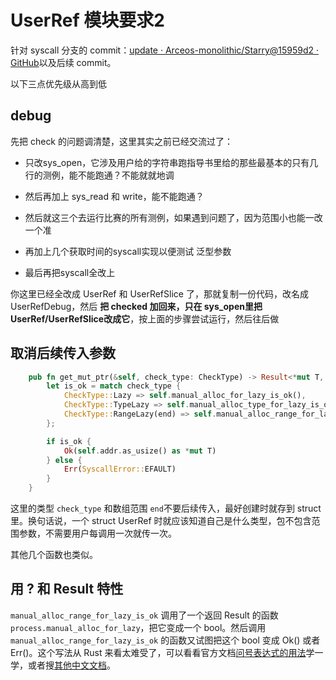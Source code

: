# UserRef 模块要求2

针对 syscall 分支的 commit：[update · Arceos-monolithic/Starry@15959d2 · GitHub](https://github.com/Arceos-monolithic/Starry/commit/15959d21b7148335d34a5c4b17bde8611a63d606)以及后续 commit。

以下三点优先级从高到低

## debug

先把 check 的问题调清楚，这里其实之前已经交流过了：

- 只改sys_open，它涉及用户给的字符串跑指导书里给的那些最基本的只有几行的测例，能不能跑通？不能就就地调

- 然后再加上 sys_read 和 write，能不能跑通？

- 然后就这三个去运行比赛的所有测例，如果遇到问题了，因为范围小也能一改一个准

- 再加上几个获取时间的syscall实现以便测试 <T> 泛型参数

- 最后再把syscall全改上

你这里已经全改成 UserRef 和 UserRefSlice 了，那就复制一份代码，改名成 UserRefDebug，然后 **把 checked 加回来，只在 sys_open里把 UserRef/UserRefSlice改成它**，按上面的步骤尝试运行，然后往后做

## 取消后续传入参数

```rust
    pub fn get_mut_ptr(&self, check_type: CheckType) -> Result<*mut T, SyscallError> {
        let is_ok = match check_type {
            CheckType::Lazy => self.manual_alloc_for_lazy_is_ok(),
            CheckType::TypeLazy => self.manual_alloc_type_for_lazy_is_ok(),
            CheckType::RangeLazy(end) => self.manual_alloc_range_for_lazy_is_ok(end),
        };

        if is_ok {
            Ok(self.addr.as_usize() as *mut T)
        } else {
            Err(SyscallError::EFAULT)
        }
    }
```

这里的类型 `check_type` 和数组范围 `end`不要后续传入，最好创建时就存到 struct 里。换句话说，一个 struct UserRef  时就应该知道自己是什么类型，包不包含范围参数，不需要用户每调用一次就传一次。

其他几个函数也类似。

## 用 ? 和 Result 特性

`manual_alloc_range_for_lazy_is_ok` 调用了一个返回 Result 的函数 `process.manual_alloc_for_lazy`，把它变成一个 bool。然后调用 `manual_alloc_range_for_lazy_is_ok` 的函数又试图把这个 bool 变成 Ok() 或者 Err()。这个写法从 Rust 来看太难受了，可以看看官方文档[问号表达式的用法](https://doc.rust-lang.org/1.30.0/book/second-edition/ch09-02-recoverable-errors-with-result.html)学一学，或者搜[其他中文文档](https://blog.csdn.net/linysuccess/article/details/124002592)。


